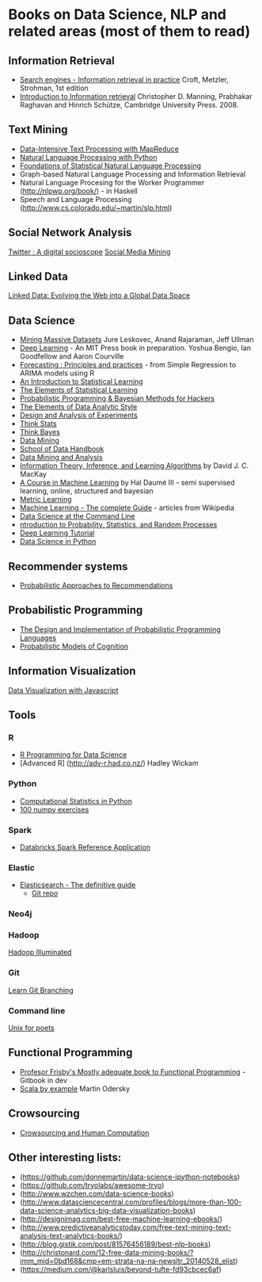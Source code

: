 # Books on Data Science, NLP and related areas (most of them to read) 

## Information Retrieval
  * [Search engines - Information retrieval in practice](http://ciir.cs.umass.edu/irbook/) Croft, Metzler, Strohman, 1st edition 
 * [Introduction to Information retrieval](http://nlp.stanford.edu/IR-book/) Christopher D. Manning, Prabhakar Raghavan and Hinrich Schütze, Cambridge University Press. 2008.

## Text Mining 
* [Data-Intensive Text Processing with MapReduce](http://lintool.github.io/MapReduceAlgorithms/)
* [Natural Language Processing with Python](http://www.nltk.org/book/)
* [Foundations of Statistical Natural Language Processing](http://nlp.stanford.edu/fsnlp/)
* Graph-based Natural Language Processing and Information Retrieval
* Natural Language Procesing for the Worker Programmer (http://nlpwp.org/book/) - in Haskell
* Speech and Language Processing (http://www.cs.colorado.edu/~martin/slp.html)

## Social Network Analysis 
 [Twitter : A digital socioscope](https://sites.google.com/site/twitterdigitalsocioscope/)
 [Social Media Mining](http://dmml.asu.edu/smm/)

## Linked Data 
 [Linked Data: Evolving the Web into a Global Data Space](http://linkeddatabook.com/editions/1.0/)

## Data Science
* [Mining Massive Datasets](http://www.mmds.org/) Jure Leskovec, Anand Rajaraman, Jeff Ullman
* [Deep Learning](http://www-labs.iro.umontreal.ca/~bengioy/DLbook/) - An MIT Press book in preparation. Yoshua Bengio, Ian Goodfellow and Aaron Courville
* [Forecasting : Principles and practices](https://www.otexts.org/book/fpp) - from Simple Regression to ARIMA models using R
* [An Introduction to Statistical Learning](http://www-bcf.usc.edu/~gareth/ISL/ISLR%20Fourth%20Printing.pdf)
* [The Elements of Statistical Learning](http://statweb.stanford.edu/~tibs/ElemStatLearn/printings/ESLII_print10.pdf)
* [Probabilistic Programming & Bayesian Methods for Hackers](http://camdavidsonpilon.github.io/Probabilistic-Programming-and-Bayesian-Methods-for-Hackers/) 
* [The Elements of Data Analytic Style](https://leanpub.com/datastyle)
* [Design and Analysis of Experiments](http://users.stat.umn.edu/~gary/book/fcdae.pdf)
* [Think Stats](http://greenteapress.com/thinkstats2/thinkstats2.pdf)
* [Think Bayes](http://www.greenteapress.com/thinkbayes/thinkbayes.pdf)
* [Data Mining](http://www.charuaggarwal.net/Data-Mining.htm)
* [School of Data Handbook](http://schoolofdata.org/handbook/)
* [Data Mining and Analysis](http://www.dataminingbook.info/)
* [Information Theory, Inference, and Learning Algorithms](http://www.e-booksdirectory.com/details.php?ebook=21) by David J. C. MacKay
* [A Course in Machine Learning](http://ciml.info/) by Hal Daumé III - semi supervised learning, online, structured and bayesian
* [Metric Learning](http://www.morganclaypool.com/doi/abs/10.2200/S00626ED1V01Y201501AIM030)
* [Machine Learning - The complete Guide](https://en.wikipedia.org/wiki/Book:Machine_Learning_%E2%80%93_The_Complete_Guide) - articles from Wikipedia
* [Data Science at the Command Line](http://datascienceatthecommandline.com/)
* [ntroduction to Probability, Statistics, and Random Processes](http://www.probabilitycourse.com/preface.php)
* [Deep Learning Tutorial](http://deeplearning.net/tutorial/deeplearning.pdf)
* [Data Science in Python](http://blog.yhathq.com/posts/data-science-in-python-tutorial.html)

## Recommender systems 
* [Probabilistic Approaches to Recommendations](http://www.morganclaypool.com/doi/abs/10.2200/S00574ED1V01Y201403DMK009)
 
## Probabilistic Programming 
* [The Design and Implementation of Probabilistic Programming Languages](http://dippl.org/)
* [Probabilistic Models of Cognition](https://probmods.org/)

## Information Visualization
[Data Visualization with Javascript](http://jsdatav.is/intro.html)


## Tools
### R 
  * [R Programming for Data Science](https://leanpub.com/rprogramming)
  * [Advanced R] (http://adv-r.had.co.nz/) Hadley Wickam
  
### Python 
  * [Computational Statistics in Python](http://people.duke.edu/~ccc14/sta-663/index.html)
  * [100 numpy exercises](http://www.labri.fr/perso/nrougier/teaching/numpy.100/index.html)
  
### Spark 
 * [Databricks Spark Reference Application](https://www.gitbook.com/book/databricks/databricks-spark-reference-applications/details)
 
### Elastic 
* [Elasticsearch - The definitive guide](https://www.gitbook.com/book/allen8807/elasticsearch-definitive-guide-en/details)
   * [Git repo](https://github.com/elastic/elasticsearch-definitive-guide)

### Neo4j

### Hadoop 
 [Hadoop Illuminated](http://hadoopilluminated.com/hadoop_illuminated/index.html)

### Git 
 [Learn Git Branching](http://pcottle.github.io/learnGitBranching/)

### Command line 
 [Unix for poets](http://web.stanford.edu/class/cs124/kwc-unix-for-poets.pdf)

## Functional Programming 
 * [Profesor Frisby's Mostly adequate book to Functional Programming](http://drboolean.gitbooks.io/mostly-adequate-guide/)  - Gitbook in dev
 * [Scala by example](http://www.scala-lang.org/docu/files/ScalaByExample.pdf) Martin Odersky

## Crowsourcing 
 * [Crowsourcing and Human Computation](http://crowdsourcing-class.org/)

## Other interesting lists: 
 * (https://github.com/donnemartin/data-science-ipython-notebooks)
 * (https://github.com/tryolabs/awesome-tryo)
 * (http://www.wzchen.com/data-science-books)
 * (http://www.datasciencecentral.com/profiles/blogs/more-than-100-data-science-analytics-big-data-visualization-books)
 * (http://designimag.com/best-free-machine-learning-ebooks/)
 * (http://www.predictiveanalyticstoday.com/free-text-mining-text-analysis-text-analytics-books/)
 * (http://blog.gistik.com/post/81576456189/best-nlp-books)
 * (http://christonard.com/12-free-data-mining-books/?imm_mid=0bd168&cmp=em-strata-na-na-newsltr_20140528_elist)
 * (https://medium.com/@karlsluis/beyond-tufte-fd93cbcec6af)
